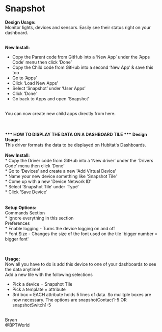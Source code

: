 # Snapshot
<b>Design Usage:</b><br>
Monitor lights, devices and sensors. Easily see their status right on your dashboard.<br><br>

<b>New Install:</b><br>
* Copy the Parent code from GitHub into a ‘New App’ under the ‘Apps Code’ menu then click ‘Done’
* Copy the Child code from GitHub into a second ‘New App’ & save this too
* Go to ‘Apps’
* Click ‘Load New Apps’
* Select ‘Snapshot’ under ‘User Apps’
* Click 'Done'
* Go back to Apps and open 'Snapshot'
<br>
You can now create new child apps directly from here.<br><br>
<br><br>
<b>*** HOW TO DISPLAY THE DATA ON A DASHBOARD TILE ***</b>
<b>Design Usage:</b><br>
This driver formats the data to be displayed on Hubitat's Dashboards.<br><br>
<b>New Install:</b><br>
* Copy the Driver code from GitHub into a ‘New driver’ under the ‘Drivers Code’ menu then click ‘Done’<br>
* Go to ‘Devices’ and create a new 'Add Virtual Device'<br>
* Name your new device something like 'Snapshot Tile'<br>
* Come up with a new 'Device Network ID'<br>
* Select ‘Snapshot Tile’ under ‘Type’<br>
* Click 'Save Device'<br>
<br><br>
<b>Setup Options:</b><br>
Commands Section<br>
* Ignore everything in this section
<br>
Preferences<br>
* Enable logging - Turns the device logging on and off<br>
* Font Size - Changes the size of the font used on the tile 'bigger number = bigger font'<br>
<br><br>

<b>Usage:</b><br>
Now all you have to do is add this device to one of your dashboards to see the data anytime!<br>
Add a new tile with the following selections
- Pick a device = Snapshot Tile
- Pick a template = attribute
- 3rd box = EACH attribute holds 5 lines of data. So mulitple boxes are now necessary. The options are snapshotContact1-5 OR snapshotSwitch1-5

<br>
Bryan<br>
@BPTWorld
